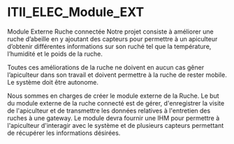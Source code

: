 # ITII_ELEC_Module_EXT
Module Externe Ruche connectée
Notre projet consiste à améliorer une ruche d’abeille en y ajoutant des capteurs pour permettre à un apiculteur d’obtenir différentes informations sur son ruché tel que la température, l’humidité et le poids de la ruche.

Toutes ces améliorations de la ruche ne doivent en aucun cas gêner l’apiculteur dans son travail et doivent permettre à la ruche de rester mobile. Le système doit être autonome.

Nous sommes en charges de créer le module externe de la Ruche. Le but du module externe de la ruche connecté est de gérer, d'enregistrer la visite de l'apiculteur et de transmettre les données relatives à l'entretien des ruches à une gateway. Le module devra fournir une IHM pour permettre à l'apiculteur d'interagir avec le système et de plusieurs capteurs permettant de récupérer les informations désirées.
